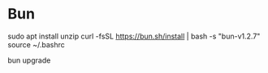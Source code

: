 # Bun
sudo apt install unzip
curl -fsSL https://bun.sh/install | bash -s "bun-v1.2.7"
source ~/.bashrc

bun upgrade